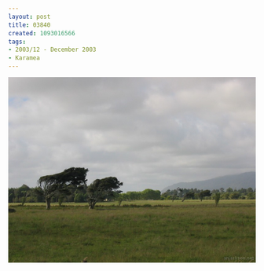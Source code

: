 ```yaml
---
layout: post
title: 03840
created: 1093016566
tags:
- 2003/12 - December 2003
- Karamea
---
```


<img src="/image/images/03840-1328.jpg"/>


